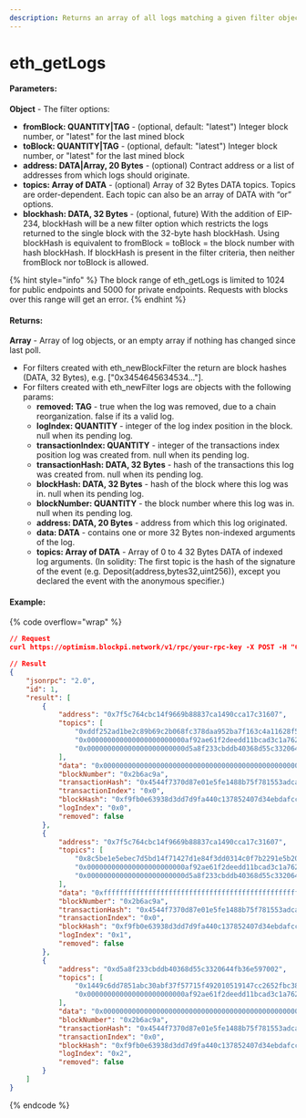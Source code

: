 ```yaml
---
description: Returns an array of all logs matching a given filter object.
---
```


# eth\_getLogs

#### **Parameters:**

**Object** - The filter options:

* **fromBlock: QUANTITY|TAG** - (optional, default: "latest") Integer block number, or "latest" for the last mined block
* **toBlock: QUANTITY|TAG** - (optional, default: "latest") Integer block number, or "latest" for the last mined block
* **address: DATA|Array, 20 Bytes** - (optional) Contract address or a list of addresses from which logs should originate.
* **topics: Array of DATA** - (optional) Array of 32 Bytes DATA topics. Topics are order-dependent. Each topic can also be an array of DATA with “or” options.
* **blockhash: DATA, 32 Bytes** - (optional, future) With the addition of EIP-234, blockHash will be a new filter option which restricts the logs returned to the single block with the 32-byte hash blockHash. Using blockHash is equivalent to fromBlock = toBlock = the block number with hash blockHash. If blockHash is present in the filter criteria, then neither fromBlock nor toBlock is allowed.

{% hint style="info" %}
The block range of eth\_getLogs is limited to 1024 for public endpoints and 5000 for private endpoints. Requests with blocks over this range will get an error.
{% endhint %}

#### **Returns:**

**Array** - Array of log objects, or an empty array if nothing has changed since last poll.

* For filters created with eth\_newBlockFilter the return are block hashes (DATA, 32 Bytes), e.g. \["0x3454645634534..."].
* For filters created with eth\_newFilter logs are objects with the following params:
  * **removed: TAG** - true when the log was removed, due to a chain reorganization. false if its a valid log.
  * **logIndex: QUANTITY** - integer of the log index position in the block. null when its pending log.
  * **transactionIndex: QUANTITY** - integer of the transactions index position log was created from. null when its pending log.
  * **transactionHash: DATA, 32 Bytes** - hash of the transactions this log was created from. null when its pending log.
  * **blockHash: DATA, 32 Bytes** - hash of the block where this log was in. null when its pending log.
  * **blockNumber: QUANTITY** - the block number where this log was in. null when its pending log.
  * **address: DATA, 20 Bytes** - address from which this log originated.
  * **data: DATA** - contains one or more 32 Bytes non-indexed arguments of the log.
  * **topics: Array of DATA** - Array of 0 to 4 32 Bytes DATA of indexed log arguments. (In solidity: The first topic is the hash of the signature of the event (e.g. Deposit(address,bytes32,uint256)), except you declared the event with the anonymous specifier.)

#### Example:

{% code overflow="wrap" %}
```json
// Request
curl https://optimism.blockpi.network/v1/rpc/your-rpc-key -X POST -H "Content-Type: application/json" --data '{"jsonrpc":"2.0","method":"eth_getLogs","params":[{"fromBlock": "latest"}],"id":1}'

// Result
{
    "jsonrpc": "2.0",
    "id": 1,
    "result": [
        {
            "address": "0x7f5c764cbc14f9669b88837ca1490cca17c31607",
            "topics": [
                "0xddf252ad1be2c89b69c2b068fc378daa952ba7f163c4a11628f55a4df523b3ef",
                "0x000000000000000000000000af92ae61f2deedd11bcad3c1a7625ded828774f5",
                "0x000000000000000000000000d5a8f233cbddb40368d55c3320644fb36e597002"
            ],
            "data": "0x0000000000000000000000000000000000000000000000000000000001d905c0",
            "blockNumber": "0x2b6ac9a",
            "transactionHash": "0x4544f7370d87e01e5fe1488b75f781553adca6bace818921027fa9ca2f8faaf9",
            "transactionIndex": "0x0",
            "blockHash": "0xf9fb0e63938d3dd7d9fa440c137852407d34ebdafcc3a5aef400a6c567513377",
            "logIndex": "0x0",
            "removed": false
        },
        {
            "address": "0x7f5c764cbc14f9669b88837ca1490cca17c31607",
            "topics": [
                "0x8c5be1e5ebec7d5bd14f71427d1e84f3dd0314c0f7b2291e5b200ac8c7c3b925",
                "0x000000000000000000000000af92ae61f2deedd11bcad3c1a7625ded828774f5",
                "0x000000000000000000000000d5a8f233cbddb40368d55c3320644fb36e597002"
            ],
            "data": "0xfffffffffffffffffffffffffffffffffffffffffffffffffffffffffe26fa3f",
            "blockNumber": "0x2b6ac9a",
            "transactionHash": "0x4544f7370d87e01e5fe1488b75f781553adca6bace818921027fa9ca2f8faaf9",
            "transactionIndex": "0x0",
            "blockHash": "0xf9fb0e63938d3dd7d9fa440c137852407d34ebdafcc3a5aef400a6c567513377",
            "logIndex": "0x1",
            "removed": false
        },
        {
            "address": "0xd5a8f233cbddb40368d55c3320644fb36e597002",
            "topics": [
                "0x1449c6dd7851abc30abf37f57715f492010519147cc2652fbc38202c18a6ee90",
                "0x000000000000000000000000af92ae61f2deedd11bcad3c1a7625ded828774f5"
            ],
            "data": "0x00000000000000000000000000000000000000000000000000000000b8c63f0000000000000000000000000000000000000000000000000000000000b226b411",
            "blockNumber": "0x2b6ac9a",
            "transactionHash": "0x4544f7370d87e01e5fe1488b75f781553adca6bace818921027fa9ca2f8faaf9",
            "transactionIndex": "0x0",
            "blockHash": "0xf9fb0e63938d3dd7d9fa440c137852407d34ebdafcc3a5aef400a6c567513377",
            "logIndex": "0x2",
            "removed": false
        }
    ]
}
```
{% endcode %}
